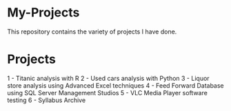 # My-Projects
This repository contains the variety of projects I have done. 

# Projects
1 - Titanic analysis with R
2 - Used cars analysis with Python
3 - Liquor store analysis using Advanced Excel techniques
4 - Feed Forward Database using SQL Server Management Studios
5 - VLC Media Player software testing 
6 - Syllabus Archive
